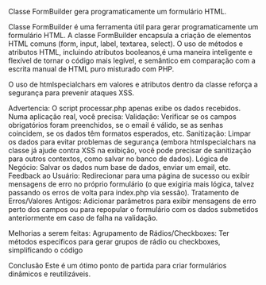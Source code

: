 Classe FormBuilder gera programaticamente um formulário HTML.

Classe FormBuilder é uma ferramenta útil para gerar programaticamente um formulário HTML.
A classe FormBuilder encapsula a criação de elementos HTML comuns (form, input, label, textarea, select).
O uso de métodos e atributos HTML, incluindo atributos booleanos,é uma maneira inteligente e flexível de tornar o código mais legível, e semântico em comparação com a escrita manual de HTML puro misturado com PHP. 

O uso de htmlspecialchars em valores e atributos dentro da classe reforça a segurança para prevenir ataques XSS.

Advertencia:
O script processar.php apenas exibe os dados recebidos. Numa aplicação real, você precisa:
    Validação: 
        Verificar se os campos obrigatórios foram preenchidos, se o email é válido, se as senhas coincidem, se os dados têm formatos esperados, etc.
    Sanitização: 
        Limpar os dados para evitar problemas de segurança (embora htmlspecialchars na classe já ajude contra XSS na exibição, você pode precisar de sanitização para outros contextos, como salvar no banco de dados).
    Lógica de Negócio: 
        Salvar os dados num base de dados, enviar um email, etc.
    Feedback ao Usuário: 
        Redirecionar para uma página de sucesso ou exibir mensagens de erro no próprio formulário (o que exigiria mais lógica, talvez passando os erros de volta para index.php via sessão).
    Tratamento de Erros/Valores Antigos: 
        Adicionar parâmetros para exibir mensagens de erro perto dos campos ou para repopular o formulário com os dados submetidos anteriormente em caso de falha na validação.

Melhorias a serem feitas:
    Agrupamento de Rádios/Checkboxes: 
        Ter métodos específicos para gerar grupos de rádio ou checkboxes, simplificando o código
      
Conclusão
Este é um ótimo ponto de partida para criar formulários dinâmicos e reutilizáveis.
